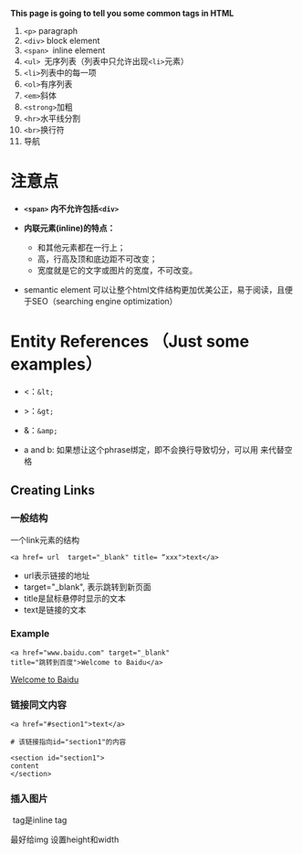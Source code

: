 **This page is going to tell you some common tags in HTML**

1. `<p>` paragraph
2. `<div>`  block element
3. `<span> `inline element
4. `<ul> `无序列表（列表中只允许出现`<li>`元素）
5. `<li>`列表中的每一项
6. `<ol>`有序列表
7. `<em>`斜体
8. `<strong>`加粗
9. `<hr>`水平线分割
10. `<br>`换行符
11. <nav>导航



# 注意点

- **`<span>` 内不允许包括`<div>`**

- **内联元素(inline)的特点：** 
  - 和其他元素都在一行上； 
  - 高，行高及顶和底边距不可改变；
  - 宽度就是它的文字或图片的宽度，不可改变。
- semantic element 可以让整个html文件结构更加优美公正，易于阅读，且便于SEO（searching engine optimization）



# Entity References （Just some examples）

- <：`&lt;`

- \>：`&gt;`

- &：`&amp;`

- a and b: 如果想让这个phrase绑定，即不会换行导致切分，可以用  来代替空格

  

## Creating Links

### 一般结构

一个link元素的结构

```
<a href= url  target="_blank" title= “xxx">text</a>
```

- url表示链接的地址
- target="_blank",  表示跳转到新页面
- title是鼠标悬停时显示的文本
- text是链接的文本

### Example

```
<a href="www.baidu.com" target="_blank" 
title="跳转到百度">Welcome to Baidu</a>
```

<a href="www.baidu.com" target="_blank" 
title="跳转到百度">Welcome to Baidu</a>

### 链接同文内容

```
<a href="#section1">text</a>

# 该链接指向id="section1"的内容

<section id="section1">
content
</section>

```

### 插入图片

<img> tag是inline tag

最好给img 设置height和width